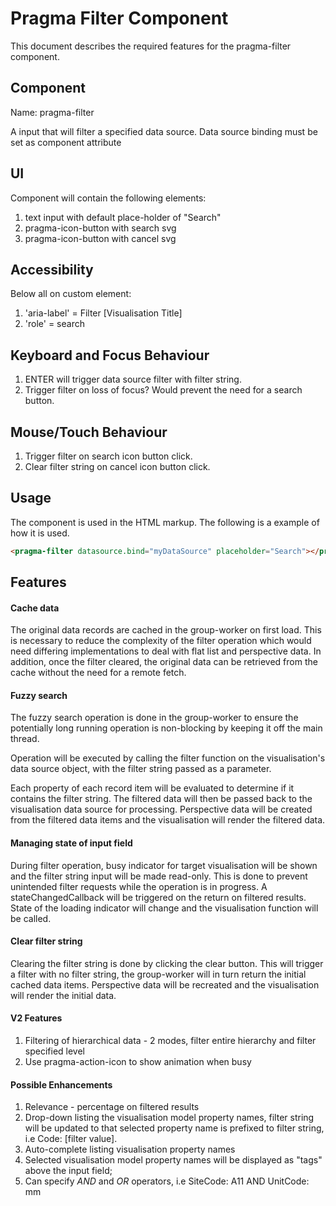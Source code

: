 # Pragma Filter Component

This document describes the required features for the pragma-filter component.

## Component

Name: pragma-filter

A input that will filter a specified data source. Data source binding must be set as component attribute

## UI

Component will contain the following elements:
1. text input with default place-holder of "Search"
1. pragma-icon-button with search svg
1. pragma-icon-button with cancel svg

## Accessibility

Below all on custom element:
1. 'aria-label' = Filter [Visualisation Title]
1. 'role' = search

## Keyboard and Focus Behaviour

1. ENTER will trigger data source filter with filter string.
1. Trigger filter on loss of focus? Would prevent the need for a search button.

## Mouse/Touch Behaviour

1. Trigger filter on search icon button click.
1. Clear filter string on cancel icon button click.

## Usage

The component is used in the HTML markup. The following is a example of how it is used.

```html
<pragma-filter datasource.bind="myDataSource" placeholder="Search"></pragma-filter>
```

## Features

#### Cache data

The original data records are cached in the group-worker on first load. This is necessary to reduce the complexity of the
filter operation which would need differing implementations to deal with flat list and perspective data. In addition,
once the filter cleared, the original data can be retrieved from the cache without the need for a remote fetch.

#### Fuzzy search

The fuzzy search operation is done in the group-worker to ensure the potentially long running operation is non-blocking
by keeping it off the main thread.

Operation will be executed by calling the filter function on the visualisation's data source object, with the filter
string passed as a parameter.

Each property of each record item will be evaluated to determine if it contains the filter string. The filtered data
will then be passed back to the visualisation data source for processing. Perspective data will be created from the
filtered data items and the visualisation will render the filtered data.

#### Managing state of input field

During filter operation, busy indicator for target visualisation will be shown and the filter string input will be made
read-only. This is done to prevent unintended filter requests while the operation is in progress. A stateChangedCallback
will be triggered on the return on filtered results. State of the loading indicator will change and the visualisation
function will be called.

#### Clear filter string

Clearing the filter string is done by clicking the clear button. This will trigger a filter with no filter string, the
group-worker will in turn return the initial cached data items. Perspective data will be recreated and the visualisation
will render the initial data.

#### V2 Features

1. Filtering of hierarchical data - 2 modes, filter entire hierarchy and filter specified level
1. Use pragma-action-icon to show animation when busy

#### Possible Enhancements

1. Relevance - percentage on filtered results
1. Drop-down listing the visualisation model property names, filter string will be updated to that selected property name
 is prefixed to filter string, i.e Code: [filter value].
1. Auto-complete listing visualisation property names
1. Selected visualisation model property names will be displayed as "tags" above the input field;
1. Can specify *AND* and *OR* operators, i.e SiteCode: A11 AND UnitCode: mm